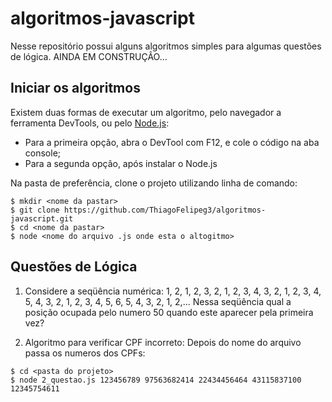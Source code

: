 # algoritmos-javascript

Nesse repositório possui alguns algoritmos simples para algumas questões de lógica. AINDA EM CONSTRUÇÂO...

## Iniciar os algoritmos

Existem duas formas de executar um algoritmo, pelo navegador a ferramenta DevTools, ou pelo [Node.js](https://nodejs.org):

- Para a primeira opção, abra o DevTool com F12, e cole o código na aba console;
- Para a segunda opção, após instalar o Node.js

Na pasta de preferência, clone o projeto utilizando linha de comando:
```shell
$ mkdir <nome da pastar>
$ git clone https://github.com/ThiagoFelipeg3/algoritmos-javascript.git
$ cd <nome da pastar>
$ node <nome do arquivo .js onde esta o altogitmo>
```

## Questões de Lógica
1) Considere a seqüência numérica: 1, 2, 1, 2, 3, 2, 1, 2, 3, 4, 3, 2, 1, 2, 3, 4, 5, 4, 3, 2, 1, 2, 3, 4, 5, 6, 5, 4, 3, 2, 1, 2,...
Nessa seqüência qual a posição ocupada pelo numero 50 quando este aparecer pela primeira vez?

2) Algoritmo para verificar CPF incorreto:
Depois do nome do arquivo passa os numeros dos CPFs:

```
$ cd <pasta do projeto>
$ node 2_questao.js 123456789 97563682414 22434456464 43115837100 12345754611
```